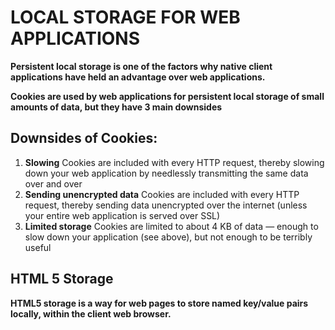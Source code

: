 # LOCAL STORAGE FOR WEB APPLICATIONS

**Persistent  local storage is one of the factors why native client applications have held an advantage over web applications.**

**Cookies are used by web applications for persistent local storage of small amounts of data, but they have 3 main downsides**

## Downsides of Cookies: 

1. **Slowing**
    Cookies are included with every HTTP request, thereby slowing down your web application by needlessly transmitting the same data over and over
2. **Sending unencrypted data**
    Cookies are included with every HTTP request, thereby sending data unencrypted over the internet (unless your entire web application is served over SSL)
3. **Limited storage**
    Cookies are limited to about 4 KB of data — enough to slow down your application (see above), but not enough to be terribly useful

## HTML 5 Storage

**HTML5 storage is a way for web pages to store named key/value pairs locally, within the client web browser.**